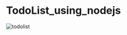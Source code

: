 # TodoList_using_nodejs
![todolist](https://user-images.githubusercontent.com/67852370/138553519-f8523c42-3f81-4304-a4ec-113a9e5db849.png)

